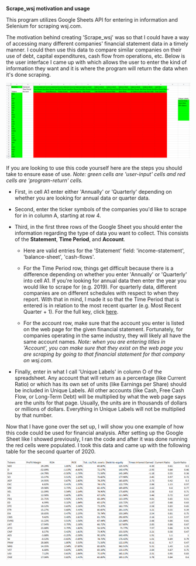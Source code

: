 **Scrape_wsj motivation and usage**

This program utilizes Google Sheets API for entering in information and Selenium for scraping wsj.com.

The motivation behind creating 'Scrape_wsj' was so that I could have a way of accessing many different companies' financial statement data in a timely manner. I could then use this data to compare similar companies on their use of debt, capital expenditures, cash flow from operations, etc. Below is the user interface I came up with which allows the user to enter the kind of information they want and it is where the program will return the data when it's done scraping.

![table 1](https://github.com/rossleavitt/stock_analysis/blob/main/images/wsj_img_1.PNG) 

If you are looking to use this code yourself here are the steps you should take to ensure ease of use. *Note: green cells are 'user-input' cells and red cells are 'program-return' cells.*

* First, in cell A1 enter either 'Annually' or 'Quarterly' depending on whether you are looking for annual data or quarter data. 

* Second, enter the ticker symbols of the companies you'd like to scrape for in in column A, starting at row 4.

* Third, in the first three rows of the Google Sheet you should enter the information regarding the type of data you want to collect. This consists of the **Statement**, **Time Period**, and **Account**. 
  
  * Here are valid entries for the 'Statement' field: 'income-statement', 'balance-sheet', 'cash-flows'. 

  * For the Time Period row, things get difficult because there is a difference depending on whether you enter 'Annually' or 'Quarterly' into cell A1. If you're looking for annual data then enter the year you would like to scrape for (e.g. 2019). For quarterly data, different companies are on different schedules with respect to when they report. With that in mind, I made it so that the Time Period that is entered is in relation to the most recent quarter (e.g. Most Recent Quarter + 1). For the full key, click [here](supplementary_files/quarter_time_period.md). 

  * For the account row, make sure that the account you enter is listed on the web page for the given financial statement. Fortunately, for companies operating in the same industry, they will likely all have the same account names. *Note: when you are entering titles in 'Account', you can make sure that they exist on the web page you are scraping by going to that financial statement for that company on wsj.com.*
 
* Finally, enter in what I call 'Unique Labels' in column O of the spreadsheet. Any account that will return as a percentage (like Current Ratio) or which has its own set of units (like Earnings per Share) should be included in Unique Labels. All other accounts (like Cash, Free Cash Flow, or Long-Term Debt) will be multiplied by what the web page says are the units for that page. Usually, the units are in thousands of dollars or millions of dollars. Everything in Unique Labels will not be multiplied by that number.

Now that I have gone over the set up, I will show you one example of how this code could be used for financial analysis. After setting up the Google Sheet like I showed previously, I ran the code and after it was done running the red cells were populated. I took this data and came up with the following table for the second quarter of 2020. 

![wsj image 2](https://github.com/rossleavitt/stock_analysis/blob/main/images/wsj_img_2.PNG)
